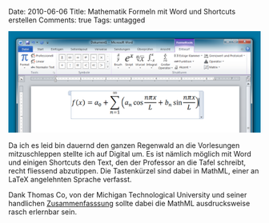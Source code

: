 Date: 2010-06-06
Title: Mathematik Formeln mit Word und Shortcuts erstellen
Comments: true
Tags: untagged

<img alt="Mathematikformeln in Word Screenshot" src="/assets/images/mathematikformeln_in_word.png" />
<p>Da ich es leid bin dauernd den ganzen Regenwald an die Vorlesungen mitzuschleppen stellte ich auf Digital um. Es ist
    nämlich möglich mit Word und einigen Shortcuts den Text, den der Professor an die Tafel schreibt, recht fliessend
    abzutippen. Die Tastenkürzel sind dabei in MathML, einer an LaTeX angelehnten Sprache verfasst. </p>
<p>Dank Thomas Co, von der Michigan Technological University und seiner handlichen <a
        href="https://www.chem.mtu.edu/~tbco/cm416/EquationEditor_main.pdf"
        title="Word MathML Zusammenfassung">Zusammenfasssung</a> sollte dabei die MathML ausdrucksweise rasch erlernbar
    sein.</p>
